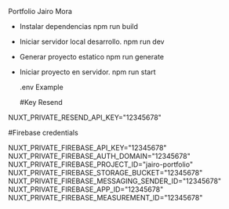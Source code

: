 Portfolio Jairo Mora

- Instalar dependencias
  npm run build

- Iniciar servidor local desarrollo.
  npm run dev

- Generar proyecto estatico
  npm run generate

- Iniciar proyecto en servidor.
  npm run start



  .env Example

  #Key Resend

NUXT_PRIVATE_RESEND_API_KEY="12345678"

#Firebase credentials

NUXT_PRIVATE_FIREBASE_API_KEY="12345678"
NUXT_PRIVATE_FIREBASE_AUTH_DOMAIN="12345678"
NUXT_PRIVATE_FIREBASE_PROJECT_ID="jairo-portfolio"
NUXT_PRIVATE_FIREBASE_STORAGE_BUCKET="12345678"
NUXT_PRIVATE_FIREBASE_MESSAGING_SENDER_ID="12345678"
NUXT_PRIVATE_FIREBASE_APP_ID="12345678"
NUXT_PRIVATE_FIREBASE_MEASUREMENT_ID="12345678"
 

